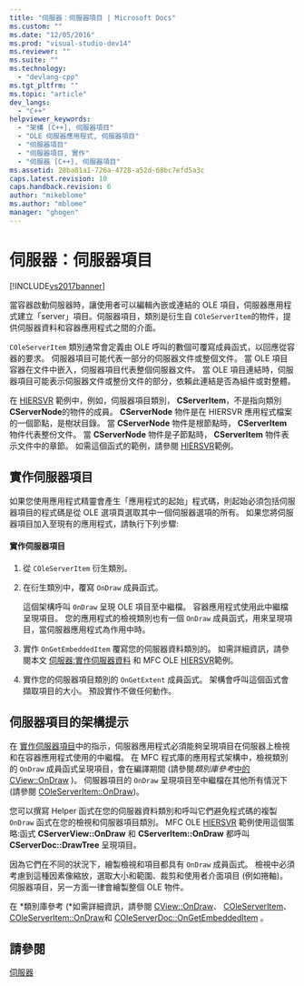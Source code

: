 ```yaml
---
title: "伺服器：伺服器項目 | Microsoft Docs"
ms.custom: ""
ms.date: "12/05/2016"
ms.prod: "visual-studio-dev14"
ms.reviewer: ""
ms.suite: ""
ms.technology: 
  - "devlang-cpp"
ms.tgt_pltfrm: ""
ms.topic: "article"
dev_langs: 
  - "C++"
helpviewer_keywords: 
  - "架構 [C++], 伺服器項目"
  - "OLE 伺服器應用程式, 伺服器項目"
  - "伺服器項目"
  - "伺服器項目, 實作"
  - "伺服器 [C++], 伺服器項目"
ms.assetid: 28ba81a1-726a-4728-a52d-68bc7efd5a3c
caps.latest.revision: 10
caps.handback.revision: 6
author: "mikeblome"
ms.author: "mblome"
manager: "ghogen"
---
```

# 伺服器：伺服器項目
[!INCLUDE[vs2017banner](../assembler/inline/includes/vs2017banner.md)]

當容器啟動伺服器時，讓使用者可以編輯內嵌或連結的 OLE 項目，伺服器應用程式建立「server」項目。伺服器項目，類別是衍生自 `COleServerItem`的物件，提供伺服器資料和容器應用程式之間的介面。  
  
 `COleServerItem` 類別通常會定義由 OLE 呼叫的數個可覆寫成員函式，以回應從容器的要求。  伺服器項目可能代表一部分的伺服器文件或整個文件。  當 OLE 項目容器在文件中嵌入，伺服器項目代表整個伺服器文件。  當 OLE 項目連結時，伺服器項目可能表示伺服器文件或整份文件的部分，依賴此連結是否為組件或對整體。  
  
 在 [HIERSVR](../top/visual-cpp-samples.md) 範例中，例如，伺服器項目類別， **CServerItem**，不是指向類別 **CServerNode**的物件的成員。  **CServerNode** 物件是在 HIERSVR 應用程式檔案的一個節點，是樹狀目錄。  當 **CServerNode** 物件是根節點時， **CServerItem** 物件代表整份文件。  當 **CServerNode** 物件是子節點時， **CServerItem** 物件表示文件中的章節。  如需這個函式的範例，請參閱 [HIERSVR](../top/visual-cpp-samples.md)範例。  
  
##  <a name="_core_implementing_server_items"></a> 實作伺服器項目  
 如果您使用應用程式精靈會產生「應用程式的起始」程式碼，則起始必須包括伺服器項目的程式碼是從 OLE 選項頁選取其中一個伺服器選項的所有。  如果您將伺服器項目加入至現有的應用程式，請執行下列步驟:  
  
#### 實作伺服器項目  
  
1.  從 `COleServerItem` 衍生類別。  
  
2.  在衍生類別中，覆寫 `OnDraw` 成員函式。  
  
     這個架構呼叫 `OnDraw` 呈現 OLE 項目至中繼檔。  容器應用程式使用此中繼檔呈現項目。  您的應用程式的檢視類別也有一個 `OnDraw` 成員函式，用來呈現項目，當伺服器應用程式為作用中時。  
  
3.  實作 `OnGetEmbeddedItem` 覆寫您的伺服器資料類別的。  如需詳細資訊，請參閱本文 [伺服器:實作伺服器資料](../mfc/servers-implementing-server-documents.md) 和 MFC OLE [HIERSVR](../top/visual-cpp-samples.md)範例。  
  
4.  實作您的伺服器項目類別的 `OnGetExtent` 成員函式。  架構會呼叫這個函式會擷取項目的大小。  預設實作不做任何動作。  
  
##  <a name="_core_a_tip_for_server.2d.item_architecture"></a> 伺服器項目的架構提示  
 在 [實作伺服器項目](#_core_implementing_server_items)中的指示，伺服器應用程式必須能夠呈現項目在伺服器上檢視和在容器應用程式使用的中繼檔。  在 MFC 程式庫的應用程式架構中，檢視類別的 `OnDraw` 成員函式呈現項目，會在編譯期間 \(請參閱*類別庫參考*[中的CView::OnDraw](../Topic/CView::OnDraw.md) \)。  伺服器項目的 `OnDraw` 呈現項目至中繼檔在其他所有情況下 \(請參閱 [COleServerItem::OnDraw](../Topic/COleServerItem::OnDraw.md)\)。  
  
 您可以撰寫 Helper 函式在您的伺服器資料類別和呼叫它們避免程式碼的複製 `OnDraw` 函式在您的檢視和伺服器項目類別。  MFC OLE [HIERSVR](../top/visual-cpp-samples.md) 範例使用這個策略:函式 **CServerView::OnDraw** 和 **CServerItem::OnDraw** 都呼叫 **CServerDoc::DrawTree** 呈現項目。  
  
 因為它們在不同的狀況下，繪製檢視和項目都具有 `OnDraw` 成員函式。  檢視中必須考慮到這種因素像縮放，選取大小和範圍、裁剪和使用者介面項目 \(例如捲軸\)。  伺服器項目，另一方面一律會繪製整個 OLE 物件。  
  
 在 *類別庫參考 \(*如需詳細資訊，請參閱 [CView::OnDraw](../Topic/CView::OnDraw.md)、 [COleServerItem](../mfc/reference/coleserveritem-class.md)、 [COleServerItem::OnDraw](../Topic/COleServerItem::OnDraw.md)和 [COleServerDoc::OnGetEmbeddedItem](../Topic/COleServerDoc::OnGetEmbeddedItem.md) 。  
  
## 請參閱  
 [伺服器](../mfc/servers.md)